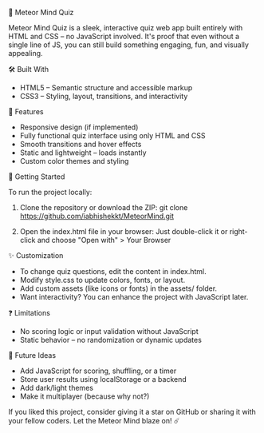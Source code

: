 🌠 Meteor Mind Quiz

Meteor Mind Quiz is a sleek, interactive quiz web app built entirely with HTML and CSS – no JavaScript involved. It's proof that even without a single line of JS, you can still build something engaging, fun, and visually appealing.


🛠️ Built With

- HTML5 – Semantic structure and accessible markup
- CSS3 – Styling, layout, transitions, and interactivity

🧠 Features

- Responsive design (if implemented)
- Fully functional quiz interface using only HTML and CSS
- Smooth transitions and hover effects
- Static and lightweight – loads instantly
- Custom color themes and styling

🚀 Getting Started

To run the project locally:

1. Clone the repository or download the ZIP:
   git clone https://github.com/iabhishekkt/MeteorMind.git

2. Open the index.html file in your browser:
   Just double-click it or right-click and choose "Open with" > Your Browser

✨ Customization

- To change quiz questions, edit the content in index.html.
- Modify style.css to update colors, fonts, or layout.
- Add custom assets (like icons or fonts) in the assets/ folder.
- Want interactivity? You can enhance the project with JavaScript later.

❓ Limitations

- No scoring logic or input validation without JavaScript
- Static behavior – no randomization or dynamic updates

📌 Future Ideas

- Add JavaScript for scoring, shuffling, or a timer
- Store user results using localStorage or a backend
- Add dark/light themes
- Make it multiplayer (because why not?)


If you liked this project, consider giving it a star on GitHub or sharing it with your fellow coders. Let the Meteor Mind blaze on! ☄️
